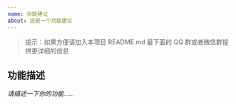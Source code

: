 ```yaml
---
name: 功能建议
about: 这是一个功能建议
---
```


> 提示：如果方便请加入本项目 README.md 最下面的 QQ 群或者微信群提供更详细的信息

## 功能描述

_请描述一下你的功能……_
